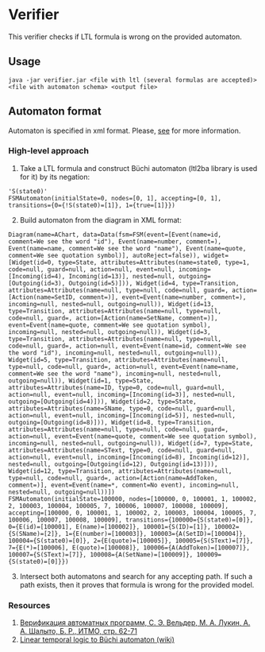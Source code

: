 # Verifier

This verifier checks if LTL formula is wrong on the provided
automaton.

## Usage

```
java -jar verifier.jar <file with ltl (several formulas are accepted)> <file with automaton schema> <output file>
```

## Automaton format

Automaton is specified in xml format. Please,
[see](https://docs.google.com/document/d/1nUaRnyy4cL5SgwDCfFBZLZiXETVISTsDWTk6-gUnEsk/edit) for more information.

### High-level approach

1) Take a LTL formula and construct Büchi automaton (ltl2ba library is used for it) by its negation:
```
'S(state0)'
FSMAutomaton(initialState=0, nodes=[0, 1], accepting=[0, 1], transitions={0={!S(state0)=[1]}, 1={true=[1]}})
```

2) Build automaton from the diagram in XML format:
```
Diagram(name=AChart, data=Data(fsm=FSM(event=[Event(name=id, comment=We see the word "id"), Event(name=number, comment=), Event(name=name, comment=We see the word "name"), Event(name=quote, comment=We see quotation symbol)], autoReject=false)), widget=[Widget(id=0, type=State, attributes=Attributes(name=state0, type=1, code=null, guard=null, action=null, event=null, incoming=[Incoming(id=4), Incoming(id=13)], nested=null, outgoing=[Outgoing(id=3), Outgoing(id=5)])), Widget(id=4, type=Transition, attributes=Attributes(name=null, type=null, code=null, guard=, action=[Action(name=SetID, comment=)], event=Event(name=number, comment=), incoming=null, nested=null, outgoing=null)), Widget(id=13, type=Transition, attributes=Attributes(name=null, type=null, code=null, guard=, action=[Action(name=SetName, comment=)], event=Event(name=quote, comment=We see quotation symbol), incoming=null, nested=null, outgoing=null)), Widget(id=3, type=Transition, attributes=Attributes(name=null, type=null, code=null, guard=, action=null, event=Event(name=id, comment=We see the word "id"), incoming=null, nested=null, outgoing=null)), Widget(id=5, type=Transition, attributes=Attributes(name=null, type=null, code=null, guard=, action=null, event=Event(name=name, comment=We see the word "name"), incoming=null, nested=null, outgoing=null)), Widget(id=1, type=State, attributes=Attributes(name=ID, type=0, code=null, guard=null, action=null, event=null, incoming=[Incoming(id=3)], nested=null, outgoing=[Outgoing(id=4)])), Widget(id=2, type=State, attributes=Attributes(name=SName, type=0, code=null, guard=null, action=null, event=null, incoming=[Incoming(id=5)], nested=null, outgoing=[Outgoing(id=8)])), Widget(id=8, type=Transition, attributes=Attributes(name=null, type=null, code=null, guard=, action=null, event=Event(name=quote, comment=We see quotation symbol), incoming=null, nested=null, outgoing=null)), Widget(id=7, type=State, attributes=Attributes(name=SText, type=0, code=null, guard=null, action=null, event=null, incoming=[Incoming(id=8), Incoming(id=12)], nested=null, outgoing=[Outgoing(id=12), Outgoing(id=13)])), Widget(id=12, type=Transition, attributes=Attributes(name=null, type=null, code=null, guard=, action=[Action(name=AddToken, comment=)], event=Event(name=*, comment=No event), incoming=null, nested=null, outgoing=null))])
FSMAutomaton(initialState=100000, nodes=[100000, 0, 100001, 1, 100002, 2, 100003, 100004, 100005, 7, 100006, 100007, 100008, 100009], accepting=[100000, 0, 100001, 1, 100002, 2, 100003, 100004, 100005, 7, 100006, 100007, 100008, 100009], transitions={100000={S(state0)=[0]}, 0={E(id)=[100001], E(name)=[100002]}, 100001={S(ID)=[1]}, 100002={S(SName)=[2]}, 1={E(number)=[100003]}, 100003={A(SetID)=[100004]}, 100004={S(state0)=[0]}, 2={E(quote)=[100005]}, 100005={S(SText)=[7]}, 7={E(*)=[100006], E(quote)=[100008]}, 100006={A(AddToken)=[100007]}, 100007={S(SText)=[7]}, 100008={A(SetName)=[100009]}, 100009={S(state0)=[0]}})
```

3) Intersect both automatons and search for any accepting 
path. If such a path exists, then it proves that formula is
wrong for the provided model. 

### Resources

1) [Верификация автоматных программ, С. Э. Вельдер, М. А. Лукин, А. А. Шалыто, Б. Р., ИТМО, стр. 62-71](https://books.ifmo.ru/book/659/verifikaciya_avtomatnyh_programm.htm)
2) [Linear temporal logic to Büchi automaton (wiki)](https://en.wikipedia.org/wiki/Linear_temporal_logic_to_B%C3%BCchi_automaton)